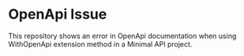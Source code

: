 # OpenApi Issue

This repository shows an error in OpenApi documentation when using WithOpenApi extension method in a Minimal API project.

